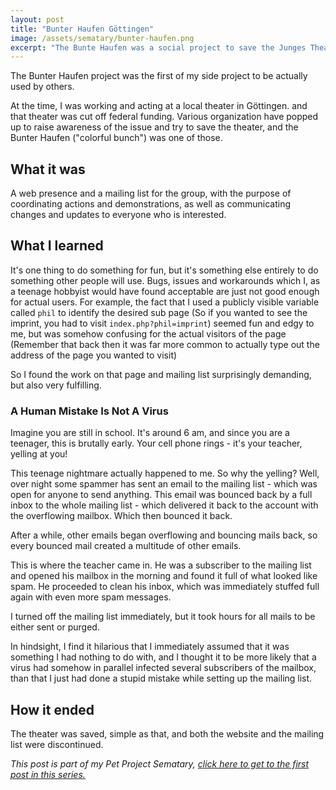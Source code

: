```yaml
---
layout: post
title: "Bunter Haufen Göttingen"
image: /assets/sematary/bunter-haufen.png
excerpt: "The Bunte Haufen was a social project to save the Junges Theater in Göttingen. Additionally, it was the first of my projects ever to be used by other people."
---
```

The Bunter Haufen project was the first of my side project to be actually used
by others.

At the time, I was working and acting at a local theater in Göttingen. and that
theater was cut off federal funding. Various organization have popped up to
raise awareness of the issue and try to save the theater, and the Bunter Haufen
("colorful bunch") was one of those. 

## What it was
A web presence and a mailing list for the group, with the purpose of
coordinating actions and demonstrations, as well as communicating changes and
updates to everyone who is interested.

## What I learned
It's one thing to do something for fun, but it's something else entirely to do
something other people will use. Bugs, issues and workarounds which I, as a
teenage hobbyist would have found acceptable are just not good enough for actual
users. For example, the fact that I used a publicly visible variable called
`phil` to identify the desired sub page (So if you wanted to see the imprint, you
had to visit `index.php?phil=imprint`) seemed fun and edgy to me, but was
somehow confusing for the actual visitors of the page (Remember that back then
it was far more common to actually type out the address of the page you wanted to
visit)

So I found the work on that page and mailing list surprisingly demanding, but
also very fulfilling. 

### A Human Mistake Is Not A Virus
Imagine you are still in school. It's around 6 am, and since you are a teenager,
this is brutally early. Your cell phone rings - it's your teacher, yelling at
you!

This teenage nightmare actually happened to me. So why the yelling? Well, over
night some spammer has sent an email to the mailing list - which was open for
anyone to send anything. This email was bounced back by a full inbox to the
whole mailing list - which delivered it back to the account with the overflowing
mailbox. Which then bounced it back.

After a while, other emails began overflowing and bouncing mails back, so every
bounced mail created a multitude of other emails.

This is where the teacher came in. He was a subscriber to the mailing list and
opened his mailbox in the morning and found it full of what looked like spam. He
proceeded to clean his inbox, which was immediately stuffed full again with even
more spam messages.

I turned off the mailing list immediately, but it took hours for all mails to be
either sent or purged.

In hindsight, I find it hilarious that I immediately assumed that it was
something I had nothing to do with, and I thought it to be more likely that a
virus had somehow in parallel infected several subscribers of the mailbox, than
that I just had done a stupid mistake while setting up the mailing list. 

## How it ended
The theater was saved, simple as that, and both the website and the mailing list
were discontinued.

*This post is part of my Pet Project Sematary, [click here to get to the first post in this series.](/sematary/start)*